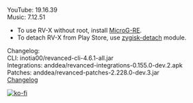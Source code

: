 YouTube: 19.16.39  
Music: 7.12.51  
- To use RV-X without root, install [MicroG-RE](https://github.com/WSTxda/MicroG-RE/releases/latest).  
- To detach RV-X from Play Store, use [zygisk-detach](https://github.com/j-hc/zygisk-detach) module.  

Changelog:  
CLI: inotia00/revanced-cli-4.6.1-all.jar  
Integrations: anddea/revanced-integrations-0.155.0-dev.2.apk  
Patches: anddea/revanced-patches-2.228.0-dev.3.jar  
[Changelog](https://github.com/anddea/revanced-patches/releases/tag/vdev.3)  
  
[![ko-fi](https://ko-fi.com/img/githubbutton_sm.svg)](https://ko-fi.com/W7W8VRK0S)  

